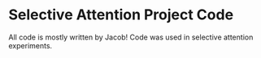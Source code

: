 # Selective Attention Project Code

All code is mostly written by Jacob! Code was used in selective attention experiments. 
